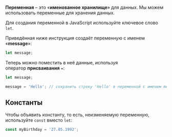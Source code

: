 **Переменная** – это «**именованное хранилище**» для данных. Мы можем использовать переменные для хранения данных.

 Для создания переменной в JavaScript используйте ключевое слово `let`.

Приведённая ниже инструкция создаёт переменную с именем «**message**»:
```js
let message;
```

Теперь можно поместить в неё данные, используя оператор **присваивания** `=`:

```js
let message;

message = 'Hello'; // сохранить строку 'Hello' в переменной с именем message
```

## Константы

Чтобы объявить константу, то есть, неизменяемую переменную, используйте `const` вместо `let`:

```js
const myBirthday = '27.05.1992';
```

